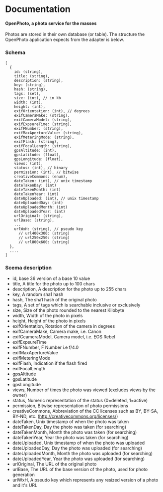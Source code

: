 Documentation
=======================
#### OpenPhoto, a photo service for the masses

Photos are stored in their own database (or table). The structure the OpenPhoto application expects from the adapter is below.

### Schema

    [
      {
        id: (string),
        title: (string),
        description: (string),
        key: (string),
        hash: (string),
        tags: (set),
        size: (int), // in kb
        width: (int),
        height: (int),
        exifOrientation: (int), // degrees
        exifCameraMake: (string),
        exifCameraModel: (string),
        exifExpsureTime: (string),
        exifFNumber: (string),
        exifMaxApertureValue: (string),
        exifMeteringMode: (string),
        exifFlash: (string),
        exifFocalLength: (string),
        gpsAltitude: (int),
        gpsLatitude: (float),
        gpsLongitude: (float),
        views: (int),
        status: (int), // binary
        permission: (int), // bitwise
        creativeCommons: (enum),
        dateTaken: (int), // unix timestamp
        dateTakenDay: (int)
        dateTakenMonth: (int)
        dateTakenYear: (int)
        dateUploaded: (int), // unix timestamp
        dateUploadedDay: (int)
        dateUploadedMonth: (int)
        dateUploadedYear: (int)
        urlOriginal: (string),
        urlBase: (string),
        ...
        urlWxH: (string), // pseudo key
          // url400x300: (string)
          // url250x250: (string)
          // url800x600: (string)
      },
      ....
    ]

### Scema description

  * id, base 36 version of a base 10 value
  * title, A title for the photo up to 100 chars
  * description, A description for the photo up to 255 chars
  * key, A random sha1 hash
  * hash, The sha1 hash of the original photo
  * tags, A set of tags which is searchable inclusive or exclusively
  * size, Size of the photo rounded to the nearest Kilobyte
  * width, Width of the photo in pixels
  * height, Height of the photo in pixels
  * exifOrientation, Rotation of the camera in degrees
  * exifCameraMake, Camera make, i.e. Canon
  * exifCcameraModel, Camera model, i.e. EOS Rebel
  * exifExpsureTime
  * exifFNumber, F Number i.e f/4.0
  * exifMaxApertureValue
  * exifMeteringMode
  * exifFlash, Indication if the flash fired
  * exifFocalLength
  * gpsAltitude
  * gpsLatitude
  * gpsLongitude
  * views, Number of times the photo was viewed (excludes views by the owner)
  * status, Numeric representation of the status (0=deleted, 1=active)
  * permission, Bitwise representation of photo permissions
  * creativeCommons, Abbreviation of the CC licenses such as BY, BY-SA, BY-ND, etc. (http://creativecommons.org/licenses/)
  * dateTaken, Unix timestamp of when the photo was taken
  * dateTakenDay, Day the photo was taken (for searching)
  * dateTakenMonth, Month the photo was taken (for searching)
  * dateTakenYear, Year the photo was taken (for searching)
  * dateUploaded, Unix timestamp of when the photo was uploaded
  * dateUploadedDay, Day the photo was uploaded (for searching)
  * dateUploadedMonth, Month the photo was uploaded (for searching)
  * dateUploadedYear, Year the photo was uploaded (for searching)
  * urlOriginal, The URL of the original photo
  * urlBase, The URL of the base version of the photo, used for photo generation
  * urlWxH, A pseudo key which represents any resized version of a photo and it's URL
